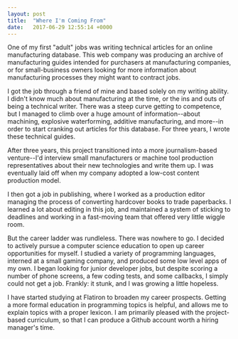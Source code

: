 ```yaml
---
layout: post
title:  "Where I'm Coming From"
date:   2017-06-29 12:55:14 +0000
---
```



One of my first "adult" jobs was writing technical articles for an online manufacturing database. This web company was producing an archive of manufacturing guides intended for purchasers at manufacturing companies, or for small-business owners looking for more information about manufacturing processes they might want to contract jobs.

I got the job through a friend of mine and based solely on my writing ability. I didn't know much about manufacturing at the time, or the ins and outs of being a technical writer. There was a steep curve getting to competence, but I managed to climb over a huge amount of information--about machining, explosive waterforming, additive manufacturing, and more--in order to start cranking out articles for this database. For three years, I wrote these technical guides.

After three years, this project transitioned into a more journalism-based venture--I'd interview small manufacturers or machine tool production representatives about their new technologies and write them up. I was eventually laid off when my company adopted a low-cost content production model.

I then got a job in publishing, where I worked as a production editor managing the process of converting hardcover books to trade paperbacks. I learned a lot about editing in this job, and maintained a system of sticking to deadlines and working in a fast-moving team that offered very little wiggle room.

But the career ladder was rundleless. There was nowhere to go. I decided to actively pursue a computer science education to open up career opportunities for myself. I studied a variety of programming languages, interned at a small gaming company, and produced some low level apps of my own. I began looking for junior developer jobs, but despite scoring a number of phone screens, a few coding tests, and some callbacks, I simply could not get a job. Frankly: it stunk, and I was growing a little hopeless. 

I have started studying at Flatiron to broaden my career prospects. Getting a more formal education in programming topics is helpful, and allows me to explain topics with a proper lexicon. I am primarily pleased with the project-based curriculum, so that I can produce a Github account worth a hiring manager's time.
